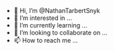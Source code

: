 - 👋 Hi, I’m @NathanTarbertSnyk
- 👀 I’m interested in ...
- 🌱 I’m currently learning ...
- 💞️ I’m looking to collaborate on ...
- 📫 How to reach me ...

<!---
NathanTarbertSnyk/NathanTarbertSnyk is a ✨ special ✨ repository because its `README.md` (this file) appears on your GitHub profile.
You can click the Preview link to take a look at your changes.
--->
